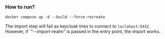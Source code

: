 ### How to run?
`docker compose up -d --build --force-recreate`

The import step will fail as keycloak tries to connect to `loclahost:5432`. However, if `"--import-realm" is passed in
the entry point, the import works.